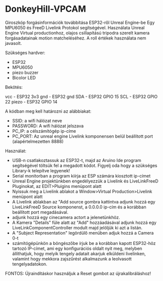 # DonkeyHill-VPCAM

Giroszkóp forgásinformációk továbbítása ESP32-ről Unreal Engine-be Egy MPU6050 és FreeD Livelink Protokol segítségével.
Használata Unreal Engine Virtual productionhoz, olajos csillapítású tripodra szerelt kamera forgásadatainak motion matcheléséhez. A roll értékek használata nem javasolt.

Szükséges hardver:

- ESP32
- MPU6050
- piezo buzzer
- Bicolor LED

Bekötés:

vcc - ESP32 3v3
gnd - ESP32 gnd
SDA - ESP32 GPIO 15
SCL - ESP32 GPIO 22
piezo - ESP32 GPIO 14

A kódban meg kell határozni az alábbiakat:

- SSID: a wifi hálózat neve
- PASSWORD: A wifi hálózat jelszava
- PC_IP: a célszámítógép ip-címe
- PC_PORT: Az unreal engine Livelink komponensen belül beállított port (alapértelmezetten 8888)

Használat:

- USB-n csatlakoztassuk az ESP32-t, majd az Aruino Ide program segítségével töltsük fel a megadott kódot. Figyelj oda hogy a szükséges Library-k telepítve legyenek!
- Serial monitorban a program kiírja az ESP számára kiosztott ip-címet
- Unreal Engine projektünkben engedélyezzük a Livelink és LiveLinkFreeD Pluginokat, az EDIT>Pluigins menüpont alatt
- Nyissuk meg a Livelink ablakot a Window>Virtual Production>Livelink menüpont alatt
- A Livelink ablakban az "Add source gombra kattintva adjunk hozzá egy LiveLinkFreeD Source komponenst, a 0.0.0.0 ip-cím és a korábban beállított port megadásával.
- adjunk hozzá egy cinecamera actort a jelenetünkhöz.
- A Kamera "Details" füle alatt az "Add" hozzáadásával adjunk hozzá egy LiveLinkComponentController modult majd jelöljük ki azt a listán.
- A "Subject Representation" legördülő menüben adjuk hozzá a Camera 0-t
- számítógépünkön a böngészőbe írjuk be a korábban kapott ESP32-höz tartozó IP-címet, ami egy konfigurációs oldalt nyit meg, melyben állíthatjuk, hogy melyik tengely adatait akarjuk elküldeni livelinken, valamint hogy mekkora zajszűrést alkalmazunk a leolvasott tengelyadatokon.

FONTOS: Újraindításkor használjuk a Reset gombot az újrakalibráláshoz!


